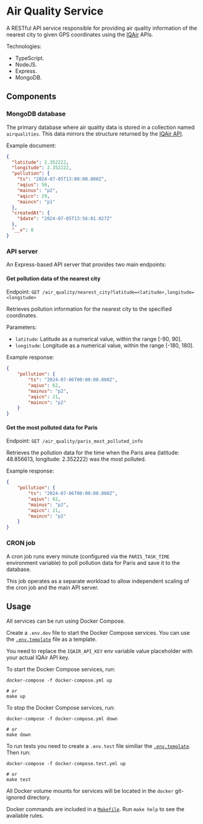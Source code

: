 # Air Quality Service

A RESTful API service responsible for providing air quality information of the nearest city to given GPS coordinates using the [IQAir](https://www.iqair.com/world-air-quality) APIs.

Technologies:

- TypeScript.
- NodeJS.
- Express.
- MongoDB.

## Components

### MongoDB database

The primary database where air quality data is stored in a collection named `airqualities`. This data mirrors the structure returned by the [IQAir API](https://api-docs.iqair.com/?version=latest#5ea0dcc1-78c3-4939-aa80-6d4929646b82).

Example document:

```json
{
  "latitude": 2.352222,
  "longitude": 2.352222,
  "pollution": {
    "ts": "2024-07-05T13:00:00.000Z",
    "aqius": 56,
    "mainus": "p2",
    "aqicn": 29,
    "maincn": "p1"
  },
  "createdAt": {
    "$date": "2024-07-05T13:56:01.027Z"
  },
  "__v": 0
}
```

### API server

An Express-based API server that provides two main endpoints:

#### Get pollution data of the nearest city

Endpoint: `GET /air_quality/nearest_city?latitude=<latitude>,longitude=<longitude>`

Retrieves pollution information for the nearest city to the specified coordinates.

Parameters:

- `latitude`: Latitude as a numerical value, within the range [-90, 90].
- `longitude`: Longitude as a numerical value, within the range [-180, 180].

Example response:

```json
{
    "pollution": {
        "ts": "2024-07-06T00:00:00.000Z",
        "aqius": 62,
        "mainus": "p2",
        "aqicn": 21,
        "maincn": "p2"
    }
}
```

#### Get the most polluted data for Paris

Endpoint: `GET /air_quality/paris_most_polluted_info`

Retrieves the pollution data for the time when the Paris area (latitude: 48.856613, longitude: 2.352222) was the most polluted.

Example response:

```json
{
    "pollution": {
        "ts": "2024-07-06T00:00:00.000Z",
        "aqius": 62,
        "mainus": "p2",
        "aqicn": 21,
        "maincn": "p2"
    }
}
```

### CRON job

A cron job runs every minute (configured via the `PARIS_TASK_TIME` environment variable) to poll pollution data for Paris and save it to the database.

This job operates as a separate workload to allow independent scaling of the cron job and the main API server.

## Usage

All services can be run using Docker Compose.

Create a `.env.dev` file to start the Docker Compose services. You can use the [`.env.template`](./.env.template) file as a template.

You need to replace the `IQAIR_API_KEY` env variable value placeholder with your actual IQAir API key.

To start the Docker Compose services, run:

```shell
docker-compose -f docker-compose.yml up

# or
make up
```

To stop the Docker Compose services, run:

```shell
docker-compose -f docker-compose.yml down

# or
make down
```

To run tests you need to create a `.env.test` file similiar the [`.env.template`](./.env.template). Then run:

```shell
docker-compose -f docker-compose.test.yml up

# or
make test
```

All Docker volume mounts for services will be located in the `docker` git-ignored directory.

Docker commands are included in a [`Makefile`](./Makefile). Run `make help` to see the available rules.
